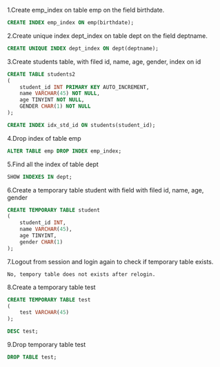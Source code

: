 1.Create emp_index on table emp on the field birthdate.
```sql
CREATE INDEX emp_index ON emp(birthdate);
```

2.Create unique index dept_index on table dept on the field deptname.
```sql
CREATE UNIQUE INDEX dept_index ON dept(deptname);
```

3.Create students table, with filed id, name, age, gender, index on id
```sql
CREATE TABLE students2
(
	student_id INT PRIMARY KEY AUTO_INCREMENT,
    name VARCHAR(45) NOT NULL,
    age TINYINT NOT NULL,
    GENDER CHAR(1) NOT NULL
);
```
```sql
CREATE INDEX idx_std_id ON students(student_id);
```

4.Drop index of table emp
```sql
ALTER TABLE emp DROP INDEX emp_index;
```

5.Find all the index of table dept
```sql
SHOW INDEXES IN dept;
```

6.Create a temporary table student with field with filed id, name, age, gender
```sql
CREATE TEMPORARY TABLE student
(
	student_id INT,
	name VARCHAR(45),
    age TINYINT,
    gender CHAR(1)
);
```


7.Logout from session and login again to check if temporary table exists.
```
No, tempory table does not exists after relogin.
```

8.Create a temporary table test
```sql
CREATE TEMPORARY TABLE test
(
	test VARCHAR(45)
);
```
```sql
DESC test;
```

9.Drop temporary table test
```sql
DROP TABLE test;
```
